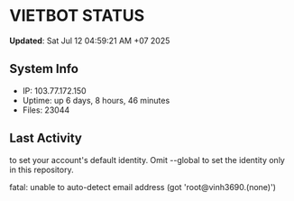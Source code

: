 # VIETBOT STATUS
**Updated**: Sat Jul 12 04:59:21 AM +07 2025

## System Info
- IP: 103.77.172.150
- Uptime: up 6 days, 8 hours, 46 minutes
- Files: 23044

## Last Activity

to set your account's default identity.
Omit --global to set the identity only in this repository.

fatal: unable to auto-detect email address (got 'root@vinh3690.(none)')
